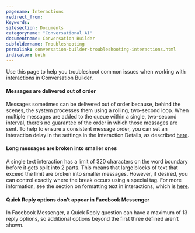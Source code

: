 ```yaml
---
pagename: Interactions
redirect_from:
Keywords:
sitesection: Documents
categoryname: "Conversational AI"
documentname: Conversation Builder
subfoldername: Troubleshooting
permalink: conversation-builder-troubleshooting-interactions.html
indicator: both
---
```


Use this page to help you troubleshoot common issues when working with interactions in Conversation Builder.

#### Messages are delivered out of order

Messages sometimes can be delivered out of order because, behind the scenes, the system processes them using a rolling, two-second loop. When multiple messages are added to the queue within a single, two-second interval, there’s no guarantee of the order in which those messages are sent. To help to ensure a consistent message order, you can set an interaction delay in the settings in the Interaction Details, as described [here](conversation-builder-interactions-interaction-details.html#settings).

#### Long messages are broken into smaller ones

A single text interaction has a limit of 320 characters on the word boundary before it gets split into 2 parts. This means that large blocks of text that exceed the limit are broken into smaller messages. However, if desired, you can control exactly where the break occurs using a special tag. For more information, see the section on formatting text in interactions, which is [here](conversation-builder-interactions-interaction-basics.html#format-text).

#### Quick Reply options don’t appear in Facebook Messenger

In Facebook Messenger, a Quick Reply question can have a maximum of 13 reply options, so additional options beyond the first three defined aren’t shown.
